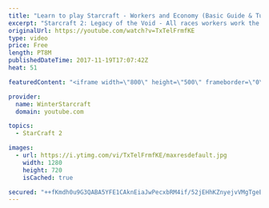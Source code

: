 ```yaml
---
title: "Learn to play Starcraft - Workers and Economy (Basic Guide & Tutorial)"
excerpt: "Starcraft 2: Legacy of the Void - All races workers work the same (mule notwithstanding!)  Wiki on mining: http://wiki.teamliquid.net/starcraft2/Mining_Minerals"
originalUrl: https://youtube.com/watch?v=TxTelFrmfKE
type: video
price: Free
length: PT8M
publishedDateTime: 2017-11-19T17:07:42Z
heat: 51

featuredContent: "<iframe width=\"800\" height=\"500\" frameborder=\"0\" src=\"https://www.youtube.com/embed/TxTelFrmfKE\" allow=\"accelerometer; autoplay; encrypted-media; gyroscope; picture-in-picture\" allowfullscreen></iframe>"

provider:
  name: WinterStarcraft
  domain: youtube.com

topics:
  - StarCraft 2

images:
  - url: https://i.ytimg.com/vi/TxTelFrmfKE/maxresdefault.jpg
    width: 1280
    height: 720
    isCached: true

secured: "++fKmdh0u9G3QABA5YFE1CAknEiaJwPecxbRM4if/52jEHhKZnyejvVMgTgeB8AC18MsMlfh7rrUH7Z+TCbBe/Nv5QjwCr/G00lfTsrwUwDsmZ4xe7ESLadTfqHqBNQY0zzXskPwFDkBkL8DDEHtFI75gA8aKMuRbgaXmtH37VybQpKIJZ7YFZ/K0VE36KiwEog4AR/AGKvEOAn3tRxQVOxyyh2nb0/cwgVs2auO2embHTEulrXFCnlK9HUHQX5XpVkTdqfNJoePKRmeWsAYY4xptnvFzlBZBVOs6lh+pQXtVg1WZC+XIvUlR59t39OJZznDrxayNrG4KcfphAvda54qbZkK2llOl3jvOPbBB7J8QeB3EfHp9IbsRr/hgyIVF8by/jHcr93GDjouiNW+ysbuilE5f49qRYmQ1o0jOzw=;Ni71WQO0CIycO5lfmoLksQ=="
---
```



